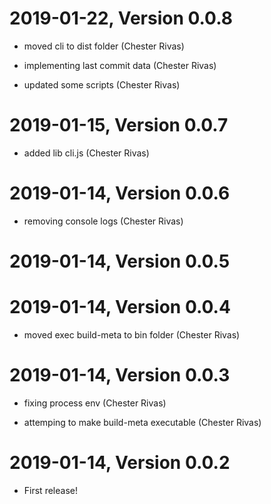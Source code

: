 2019-01-22, Version 0.0.8
=========================

 * moved cli to dist folder (Chester Rivas)

 * implementing last commit data (Chester Rivas)

 * updated some scripts (Chester Rivas)


2019-01-15, Version 0.0.7
=========================

 * added lib cli.js (Chester Rivas)


2019-01-14, Version 0.0.6
=========================

 * removing console logs (Chester Rivas)


2019-01-14, Version 0.0.5
=========================



2019-01-14, Version 0.0.4
=========================

 * moved exec build-meta to bin folder (Chester Rivas)


2019-01-14, Version 0.0.3
=========================

 * fixing process env (Chester Rivas)

 * attemping to make build-meta executable (Chester Rivas)


2019-01-14, Version 0.0.2
=========================

 * First release!
